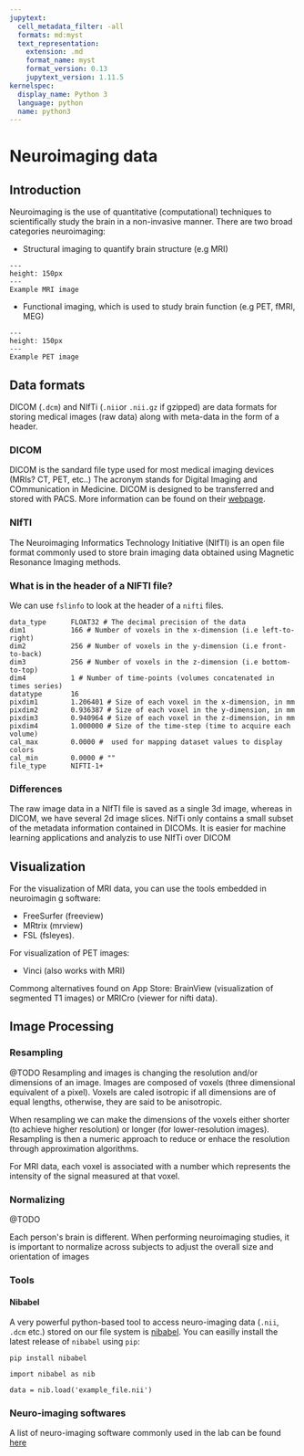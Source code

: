 ```yaml
---
jupytext:
  cell_metadata_filter: -all
  formats: md:myst
  text_representation:
    extension: .md
    format_name: myst
    format_version: 0.13
    jupytext_version: 1.11.5
kernelspec:
  display_name: Python 3
  language: python
  name: python3
---
```


# Neuroimaging data

## Introduction

Neuroimaging is the use of quantitative (computational) techniques to scientifically study the brain in a non-invasive manner. There are two broad categories neuroimaging:

-  Structural imaging to quantify brain structure (e.g MRI)

```{figure} ../images/slices.png
---
height: 150px
---
Example MRI image
```

- Functional imaging, which is used to study brain function (e.g PET, fMRI, MEG)

```{figure} ../images/slices_pet.png
---
height: 150px
---
Example PET image
```

## Data formats

DICOM (`.dcm`) and NIfTi (`.nii`or `.nii.gz` if gzipped)  are data formats for storing medical images (raw data) along with meta-data in the form of a header. 

### DICOM

DICOM is the sandard file type used for most medical imaging devices (MRIs? CT, PET, etc..) The acronym stands for Digital Imaging and COmmunication in Medicine. DICOM is designed to be transferred and stored with PACS. More information can be found on their [webpage](https://www.dicomstandard.org/about).

### NIfTI

The Neuroimaging Informatics Technology Initiative (NIfTI) is an open file format commonly used to store brain imaging data obtained using Magnetic Resonance Imaging methods.

### What is in the header of a NIFTI file?

We can use `fslinfo` to look at the header of a `nifti` files. 

```
data_type      FLOAT32 # The decimal precision of the data
dim1           166 # Number of voxels in the x-dimension (i.e left-to-right)
dim2           256 # Number of voxels in the y-dimension (i.e front-to-back)
dim3           256 # Number of voxels in the z-dimension (i.e bottom-to-top)
dim4           1 # Number of time-points (volumes concatenated in times series)
datatype       16 
pixdim1        1.206401 # Size of each voxel in the x-dimension, in mm
pixdim2        0.936387 # Size of each voxel in the y-dimension, in mm
pixdim3        0.940964 # Size of each voxel in the z-dimension, in mm
pixdim4        1.000000 # Size of the time-step (time to acquire each volume)
cal_max        0.0000 #  used for mapping dataset values to display colors
cal_min        0.0000 # ""
file_type      NIFTI-1+
```

### Differences

The raw image data in a NIfTI file is saved as a single 3d image, whereas in DICOM, we have several 2d image slices. NifTi only contains a small subset of the metadata information contained in DICOMs. It is easier for machine learning applications and analyzis to use NIfTi over DICOM

## Visualization

For the visualization of MRI data, you can use the tools embedded in neuroimagin
g software:
- FreeSurfer (freeview)
- MRtrix (mrview)
- FSL (fsleyes).

For visualization of PET images:

- Vinci (also works with MRI) 

Commong alternatives found on App Store: BrainView (visualization of segmented T1 images) or MRICro (viewer for nifti data).

## Image Processing

### Resampling

@TODO
 Resampling and images is changing the resolution and/or dimensions of an image. Images are composed of voxels (three dimensional equivalent of a pixel). Voxels are caled isotropic if all dimensions are of equal lengths, otherwise, they are said to be anisotropic.
 
 When resampling we can make the dimensions of the voxels either shorter (to achieve higher resolution) or longer (for lower-resolution images). Resampling is then a numeric approach to reduce or enhace the resolution through approximation algorithms.

 For MRI data, each voxel is associated with a number which represents the intensity of the signal measured at that voxel.

### Normalizing

@TODO

Each person's brain is different. When performing neuroimaging studies, it is important to normalize across subjects to adjust the overall size and orientation of images

### Tools 

#### Nibabel
A very powerful python-based tool to access neuro-imaging data (`.nii`, `.dcm` etc.) stored on our file system is [nibabel](https://nipy.org/nibabel/). You can easilly install the latest release of `nibabel` using `pip`:

```
pip install nibabel 
```

```{code-cell}
import nibabel as nib

data = nib.load('example_file.nii')
```

### Neuro-imaging softwares

A list of neuro-imaging software commonly used in the lab can be found [here](https://aramislab.paris.inria.fr/clinica/docs/public/latest/Third-party/#pipeline-specific-interfaces)
